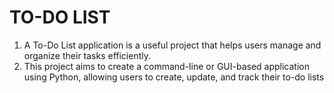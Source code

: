 # TO-DO LIST
1) A To-Do List application is a useful project that helps users manage and organize their tasks efficiently.
2) This project aims to create a command-line or GUI-based application using Python, allowing users to create, update, and track their to-do lists

